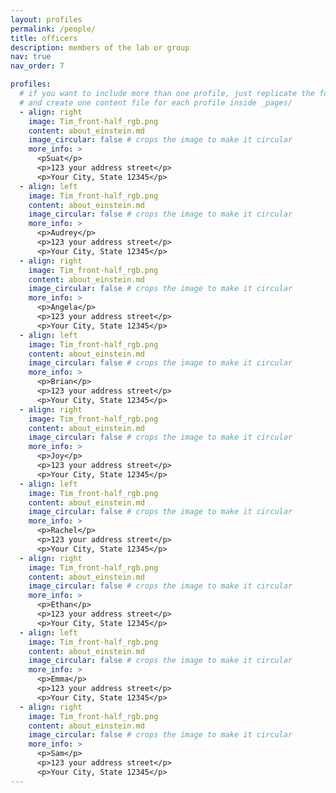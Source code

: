 ```yaml
---
layout: profiles
permalink: /people/
title: officers
description: members of the lab or group
nav: true
nav_order: 7

profiles:
  # if you want to include more than one profile, just replicate the following block
  # and create one content file for each profile inside _pages/
  - align: right
    image: Tim_front-half_rgb.png
    content: about_einstein.md
    image_circular: false # crops the image to make it circular
    more_info: >
      <pSuat</p>
      <p>123 your address street</p>
      <p>Your City, State 12345</p>
  - align: left
    image: Tim_front-half_rgb.png
    content: about_einstein.md
    image_circular: false # crops the image to make it circular
    more_info: >
      <p>Audrey</p>
      <p>123 your address street</p>
      <p>Your City, State 12345</p>
  - align: right
    image: Tim_front-half_rgb.png
    content: about_einstein.md
    image_circular: false # crops the image to make it circular
    more_info: >
      <p>Angela</p>
      <p>123 your address street</p>
      <p>Your City, State 12345</p>
  - align: left
    image: Tim_front-half_rgb.png
    content: about_einstein.md
    image_circular: false # crops the image to make it circular
    more_info: >
      <p>Brian</p>
      <p>123 your address street</p>
      <p>Your City, State 12345</p>
  - align: right
    image: Tim_front-half_rgb.png
    content: about_einstein.md
    image_circular: false # crops the image to make it circular
    more_info: >
      <p>Joy</p>
      <p>123 your address street</p>
      <p>Your City, State 12345</p>
  - align: left
    image: Tim_front-half_rgb.png
    content: about_einstein.md
    image_circular: false # crops the image to make it circular
    more_info: >
      <p>Rachel</p>
      <p>123 your address street</p>
      <p>Your City, State 12345</p>
  - align: right
    image: Tim_front-half_rgb.png
    content: about_einstein.md
    image_circular: false # crops the image to make it circular
    more_info: >
      <p>Ethan</p>
      <p>123 your address street</p>
      <p>Your City, State 12345</p>
  - align: left
    image: Tim_front-half_rgb.png
    content: about_einstein.md
    image_circular: false # crops the image to make it circular
    more_info: >
      <p>Emma</p>
      <p>123 your address street</p>
      <p>Your City, State 12345</p>
  - align: right
    image: Tim_front-half_rgb.png
    content: about_einstein.md
    image_circular: false # crops the image to make it circular
    more_info: >
      <p>Sam</p>
      <p>123 your address street</p>
      <p>Your City, State 12345</p>
---
```

